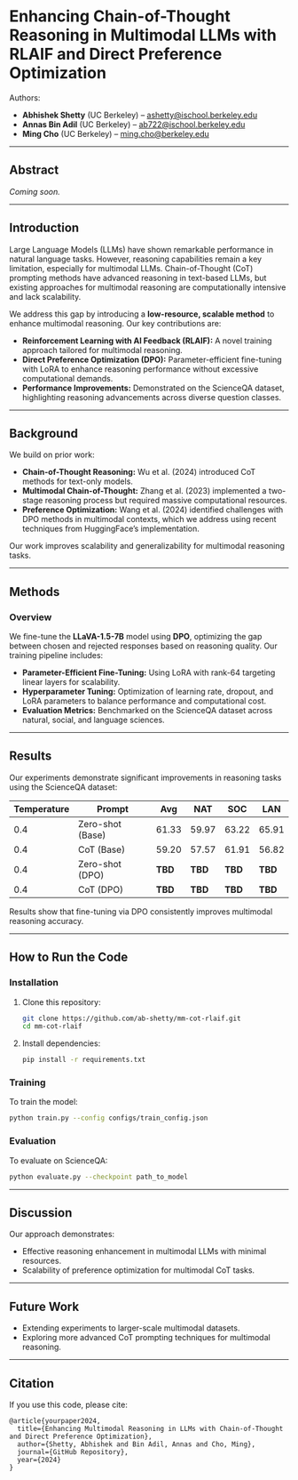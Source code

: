 # Enhancing Chain-of-Thought Reasoning in Multimodal LLMs with RLAIF and Direct Preference Optimization

Authors:  
- **Abhishek Shetty** (UC Berkeley) – [ashetty@ischool.berkeley.edu](mailto:ashetty@ischool.berkeley.edu)  
- **Annas Bin Adil** (UC Berkeley) – [ab722@ischool.berkeley.edu](mailto:ab722@ischool.berkeley.edu)  
- **Ming Cho** (UC Berkeley) – [ming.cho@berkeley.edu](mailto:ming.cho@berkeley.edu)  

---

## Abstract
*Coming soon.*

---

## Introduction
Large Language Models (LLMs) have shown remarkable performance in natural language tasks. However, reasoning capabilities remain a key limitation, especially for multimodal LLMs. Chain-of-Thought (CoT) prompting methods have advanced reasoning in text-based LLMs, but existing approaches for multimodal reasoning are computationally intensive and lack scalability. 

We address this gap by introducing a **low-resource, scalable method** to enhance multimodal reasoning. Our key contributions are:  
- **Reinforcement Learning with AI Feedback (RLAIF):** A novel training approach tailored for multimodal reasoning.  
- **Direct Preference Optimization (DPO):** Parameter-efficient fine-tuning with LoRA to enhance reasoning performance without excessive computational demands.  
- **Performance Improvements:** Demonstrated on the ScienceQA dataset, highlighting reasoning advancements across diverse question classes.

---

## Background
We build on prior work:  
- **Chain-of-Thought Reasoning:** Wu et al. (2024) introduced CoT methods for text-only models.  
- **Multimodal Chain-of-Thought:** Zhang et al. (2023) implemented a two-stage reasoning process but required massive computational resources.  
- **Preference Optimization:** Wang et al. (2024) identified challenges with DPO methods in multimodal contexts, which we address using recent techniques from HuggingFace’s implementation.  

Our work improves scalability and generalizability for multimodal reasoning tasks.

---

## Methods
### Overview  
We fine-tune the **LLaVA-1.5-7B** model using **DPO**, optimizing the gap between chosen and rejected responses based on reasoning quality. Our training pipeline includes:  
- **Parameter-Efficient Fine-Tuning:** Using LoRA with rank-64 targeting linear layers for scalability.  
- **Hyperparameter Tuning:** Optimization of learning rate, dropout, and LoRA parameters to balance performance and computational cost.  
- **Evaluation Metrics:** Benchmarked on the ScienceQA dataset across natural, social, and language sciences.


---

## Results
Our experiments demonstrate significant improvements in reasoning tasks using the ScienceQA dataset:  

| **Temperature** | **Prompt**       | **Avg** | **NAT** | **SOC** | **LAN** |  
|------------------|------------------|---------|---------|---------|---------|  
| 0.4             | Zero-shot (Base) | 61.33   | 59.97   | 63.22   | 65.91   |  
| 0.4             | CoT (Base)       | 59.20   | 57.57   | 61.91   | 56.82   |  
| 0.4             | Zero-shot (DPO)  | **TBD** | **TBD** | **TBD** | **TBD** |  
| 0.4             | CoT (DPO)        | **TBD** | **TBD** | **TBD** | **TBD** |  

Results show that fine-tuning via DPO consistently improves multimodal reasoning accuracy.

---

## How to Run the Code
### Installation
1. Clone this repository:  
   ```bash
   git clone https://github.com/ab-shetty/mm-cot-rlaif.git
   cd mm-cot-rlaif
   ```
2. Install dependencies:  
   ```bash
   pip install -r requirements.txt
   ```

### Training
To train the model:  
```bash
python train.py --config configs/train_config.json
```

### Evaluation
To evaluate on ScienceQA:  
```bash
python evaluate.py --checkpoint path_to_model
```

---

## Discussion
Our approach demonstrates:  
- Effective reasoning enhancement in multimodal LLMs with minimal resources.  
- Scalability of preference optimization for multimodal CoT tasks.  

---

## Future Work
- Extending experiments to larger-scale multimodal datasets.  
- Exploring more advanced CoT prompting techniques for multimodal reasoning.

---

## Citation
If you use this code, please cite:  
```
@article{yourpaper2024,
  title={Enhancing Multimodal Reasoning in LLMs with Chain-of-Thought and Direct Preference Optimization},
  author={Shetty, Abhishek and Bin Adil, Annas and Cho, Ming},
  journal={GitHub Repository},
  year={2024}
}
```

